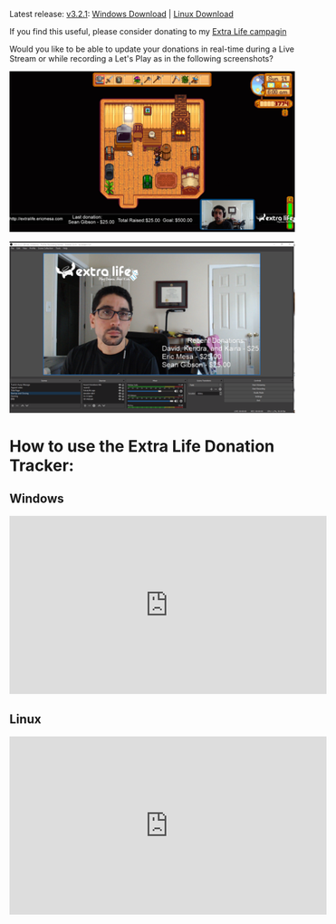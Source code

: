 Latest release: [v3.2.1](https://github.com/djotaku/ELDonationTracker/releases/tag/v3.2.1): 
[Windows Download](https://github.com/djotaku/ELDonationTracker/releases/download/v3.2.1/Extra.Life.Donation.Tracker.for.Windows.v3.2.1.zip) |
[Linux Download](https://github.com/djotaku/ELDonationTracker/releases/download/v3.2.1/Extra.Life.Donation.Tracker.for.Linux.v3.2.1.tar.gz)

If you find this useful, please consider donating to my [Extra Life campagin](http://extralife.ericmesa.com) 

Would you like to be able to update your donations in real-time during a Live Stream or while recording a Let's Play as in the following screenshots?

![Updates while in-game](https://github.com/djotaku/ELDonationTracker/raw/devel/screenshots/IngameUpdates.png)

![Updates while the webcam is the main focus](https://github.com/djotaku/ELDonationTracker/raw/devel/screenshots/RecentDonations.png)

# How to use the Extra Life Donation Tracker:

## Windows

<iframe width="560" height="315" src="https://www.youtube.com/embed/yPL3hDivwPE" frameborder="0" allow="accelerometer; autoplay; encrypted-media; gyroscope; picture-in-picture" allowfullscreen></iframe>

## Linux

<iframe width="560" height="315" src="https://www.youtube.com/embed/ruS6GUZiceQ" frameborder="0" allow="accelerometer; autoplay; encrypted-media; gyroscope; picture-in-picture" allowfullscreen></iframe>
